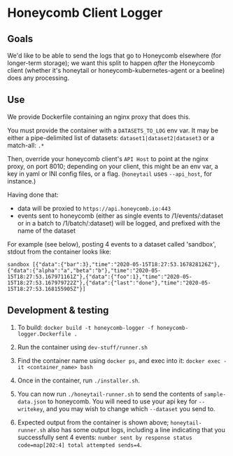 # Honeycomb Client Logger

## Goals

We'd like to be able to send the logs that go to Honeycomb elsewhere (for
longer-term storage); we want this split to happen _after_ the Honeycomb client
(whether it's honeytail or honeycomb-kubernetes-agent or a beeline) does any
processing.

## Use

We provide Dockerfile containing an nginx proxy that does this.

You must provide the container with a `DATASETS_TO_LOG` env var. It may be
either a pipe-delimited list of datasets:
`dataset1|dataset2|dataset3`
or a match-all:
`.*`

Then, override your honeycomb client's `API Host` to point at the nginx proxy,
on port 8010; depending on your client, this might be an env var, a key in yaml
or INI config files, or a flag. (`honeytail` uses `--api_host`, for instance.)

Having done that:
- data will be proxied to `https://api.honeycomb.io:443`
- events sent to honeycomb (either as single events to /1/events/:dataset or in
  a batch to /1/batch/:dataset) will be logged, and prefixed with the name of
  the dataset

For example (see below), posting 4 events to a dataset
called 'sandbox', stdout from the container looks like:
```
sandbox [{"data":{"bar":3},"time":"2020-05-15T18:27:53.167828126Z"},{"data":{"alpha":"a","beta":"b"},"time":"2020-05-15T18:27:53.167971161Z"},{"data":{"foo":1},"time":"2020-05-15T18:27:53.167979722Z"},{"data":{"last":"done"},"time":"2020-05-15T18:27:53.168155905Z"}]
```

## Development & testing
1. To build: `docker build -t honeycomb-logger -f honeycomb-logger.Dockerfile .`

2. Run the container using `dev-stuff/runner.sh`

3. Find the container name using `docker ps`, and exec into it:
   `docker exec -it <container_name> bash`

4. Once in the container, run `./installer.sh`.

5. You can now run `./honeytail-runner.sh` to send the contents of `sample-data.json` to honeycomb. You will need to use your api key for `--writekey`, and you may wish to change which `--dataset` you send to.

6. Expected output from the container is shown above; `honeytail-runner.sh` also
   has some output logs, including a line indicating that you successfully sent
   4 events: `number sent by response status code=map[202:4] total attempted sends=4`.
